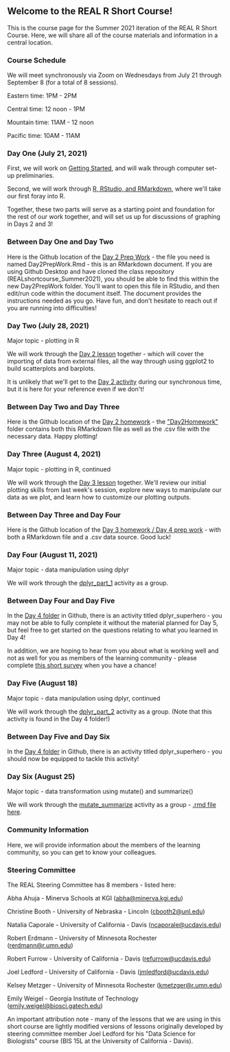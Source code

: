 ## Welcome to the REAL R Short Course!

This is the course page for the Summer 2021 iteration of the REAL R Short Course.  Here, we will share all of the course materials and information in a central location.

### Course Schedule

We will meet synchronously via Zoom on Wednesdays from July 21 through September 8 (for a total of 8 sessions).

Eastern time: 1PM - 2PM

Central time: 12 noon - 1PM

Mountain time: 11AM - 12 noon

Pacific time: 10AM - 11AM

### Day One (July 21, 2021)

First, we will work on [Getting Started](https://robertmerdmann.github.io/REALshortcourse_Summer2021/Day1/Day1_GitHub.html), and will walk through computer set-up preliminaries.

Second, we will work through [R, RStudio, and RMarkdown](https://robertmerdmann.github.io/REALshortcourse_Summer2021/Day1/Day1_Activity.html), where we'll take our first foray into R.

Together, these two parts will serve as a starting point and foundation for the rest of our work together, and will set us up for discussions of graphing in Days 2 and 3!

### Between Day One and Day Two

Here is the Github location of the [Day 2 Prep Work](https://github.com/robertmerdmann/REALshortcourse_Summer2021/blob/c81c92a0ee073a3e064e666c572b8fdaa8702c7a/Day2PrepWork/Day2PrepWork.Rmd) - the file you need is named Day2PrepWork.Rmd - this is an RMarkdown document. If you are using Github Desktop and have cloned the class repository (REALshortcourse_Summer2021), you should be able to find this within the new Day2PrepWork folder.  You'll want to open this file in RStudio, and then edit/run code within the document itself.  The document provides the instructions needed as you go.  Have fun, and don't hesitate to reach out if you are running into difficulties! 

### Day Two (July 28, 2021)

Major topic - plotting in R

We will work through the [Day 2 lesson](https://robertmerdmann.github.io/REALshortcourse_Summer2021/Day2/Day2_1.html) together - which will cover the importing of data from external files, all the way through using ggplot2 to build scatterplots and barplots.

It is unlikely that we'll get to the [Day 2 activity](https://robertmerdmann.github.io/REALshortcourse_Summer2021/Day2/Day2_2activity.html) during our synchronous time, but it is here for your reference even if we don't!

### Between Day Two and Day Three

Here is the Github location of the [Day 2 homework](https://github.com/robertmerdmann/REALshortcourse_Summer2021/blob/30341e9b9741ad29486029c34a04d47c13a2cbb0/Day2Homework/Day2_hw.Rmd) - the ["Day2Homework"](https://github.com/robertmerdmann/REALshortcourse_Summer2021/tree/main/Day2Homework) folder contains both this RMarkdown file as well as the .csv file with the necessary data.  Happy plotting!

### Day Three (August 4, 2021)

Major topic - plotting in R, continued

We will work through the [Day 3 lesson](https://robertmerdmann.github.io/REALshortcourse_Summer2021/Day3/Day3_1.html) together. We'll review our initial plotting skills from last week's session, explore new ways to manipulate our data as we plot, and learn how to customize our plotting outputs.

### Between Day Three and Day Four

Here is the Github location of the [Day 3 homework / Day 4 prep work](https://github.com/robertmerdmann/REALshortcourse_Summer2021/tree/main/Day3homeworkandDay4prepwork) - with both a RMarkdown file and a .csv data source.  Good luck!

### Day Four (August 11, 2021)

Major topic - data manipulation using dplyr

We will work through the [dplyr_part_1](https://github.com/robertmerdmann/REALshortcourse_Summer2021/blob/main/Day4/dplyr_part_1.Rmd) activity as a group.

### Between Day Four and Day Five

In the [Day 4 folder](https://github.com/robertmerdmann/REALshortcourse_Summer2021/tree/main/Day4) in Github, there is an activity titled dplyr_superhero - you may not be able to fully complete it without the material planned for Day 5, but feel free to get started on the questions relating to what you learned in Day 4!

In addition, we are hoping to hear from you about what is working well and not as well for you as members of the learning community - please complete [this short survey](https://docs.google.com/forms/d/e/1FAIpQLScBilOUML-qRPT1-crWuqIdRE-Bt8A-FPBO0oXTMVUoQLPl9g/viewform?usp=sf_link) when you have a chance! 

### Day Five (August 18)

Major topic - data manipulation using dplyr, continued

We will work through the [dplyr_part_2](https://github.com/robertmerdmann/REALshortcourse_Summer2021/blob/main/Day4/dplyr_part_2.Rmd) activity as a group.  (Note that this activity is found in the Day 4 folder!)

### Between Day Five and Day Six

In the [Day 4 folder](https://github.com/robertmerdmann/REALshortcourse_Summer2021/tree/main/Day4) in Github, there is an activity titled dplyr_superhero - you should now be equipped to tackle this activity!

### Day Six (August 25)

Major topic - data transformation using mutate() and summarize()

We will work through the [mutate_summarize](https://robertmerdmann.github.io/REALshortcourse_Summer2021/Day6/mutate_summarize.html) activity as a group - [.rmd file here](https://github.com/robertmerdmann/REALshortcourse_Summer2021/blob/main/Day6/mutate_summarize.Rmd).

### Community Information

Here, we will provide information about the members of the learning community, so you can get to know your colleagues.

### Steering Committee

The REAL Steering Committee has 8 members - listed here:

Abha Ahuja - Minerva Schools at KGI (abha@minerva.kgi.edu)

Christine Booth - University of Nebraska - Lincoln (cbooth2@unl.edu)

Natalia Caporale - University of California - Davis (ncaporale@ucdavis.edu)

Robert Erdmann - University of Minnesota Rochester (rerdmann@r.umn.edu)

Robert Furrow - University of California - Davis (refurrow@ucdavis.edu)

Joel Ledford - University of California - Davis (jmledford@ucdavis.edu)

Kelsey Metzger - University of Minnesota Rochester (kmetzger@r.umn.edu)

Emily Weigel - Georgia Institute of Technology (emily.weigel@biosci.gatech.edu)



An important attribution note - many of the lessons that we are using in this short course are lightly modified versions of lessons originally developed by steering committee member Joel Ledford for his "Data Science for Biologists" course (BIS 15L at the University of California - Davis).  

